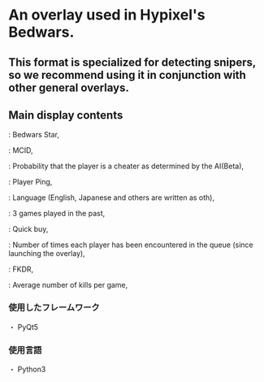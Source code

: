 # An overlay used in Hypixel's Bedwars.

## This format is specialized for detecting snipers, so we recommend using it in conjunction with other general overlays.

## Main display contents
: Bedwars Star,

: MCID,

: Probability that the player is a cheater as determined by the AI ​​(Beta),

: Player Ping,

: Language (English, Japanese and others are written as oth),

: 3 games played in the past,

: Quick buy,

: Number of times each player has been encountered in the queue (since launching the overlay),

: FKDR,

: Average number of kills per game,

### 使用したフレームワーク
・ PyQt5
### 使用言語
・ Python3
